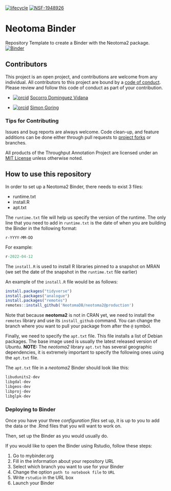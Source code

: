 <!-- badges: start -->

[![lifecycle](https://img.shields.io/badge/lifecycle-stable-orange.svg)](https://www.tidyverse.org/lifecycle/#stable)
[![NSF-1948926](https://img.shields.io/badge/NSF-1948926-blue.svg)](https://nsf.gov/awardsearch/showAward?AWD_ID=1948926)

<!-- badges: end -->

# Neotoma Binder

Repository Template to create a Binder with the Neotoma2 package.   
[![Binder](https://mybinder.org/badge_logo.svg)](https://mybinder.org/v2/gh/NeotomaDB/neotoma_binder/main?urlpath=rstudio)

## Contributors

This project is an open project, and contributions are welcome from any individual.  All contributors to this project are bound by a [code of conduct](CODE_OF_CONDUCT.md).  Please review and follow this code of conduct as part of your contribution.

* [![orcid](https://img.shields.io/badge/orcid-0000--0002--7926--4935-brightgreen.svg)](https://orcid.org/0000-0002-7926-4935) [Socorro Dominguez Vidana](https://sedv8808.github.io/)

* [![orcid](https://img.shields.io/badge/orcid-0000--0002--2700--4605-brightgreen.svg)](https://orcid.org/0000-0002-2700-4605) [Simon Goring](http://goring.org)

### Tips for Contributing

Issues and bug reports are always welcome.  Code clean-up, and feature additions can be done either through pull requests to [project forks]() or branches.

All products of the Throughput Annotation Project are licensed under an [MIT License](LICENSE) unless otherwise noted.

## How to use this repository

In order to set up a Neotoma2 Binder, there needs to exist 3 files:
- runtime.txt
- install.R
- apt.txt

The `runtime.txt` file will help us specify the version of the runtime. 
The only line that you need to add in `runtime.txt` is the date of when you are building the Binder in the following format:
```
r-YYYY-MM-DD
```

For example:
```R
r-2022-04-12
```

The `install.R` is used to install R libraries pinned to a snapshot on MRAN (we set the date of the snapshot in the `runtime.txt` file earlier)

An example of the `install.R` file would be as follows:
```R
install.packages("tidyverse")
install.packages("analogue")
install.packages("remotes")
remotes::install_github('NeotomaDB/neotoma2@production')
```

Note that because **neotoma2** is not in CRAN yet, we need to install the `remotes` library and use its `install_github` command. 
You can change the branch where you want to pull your package from after the `@` symbol.

Finally, we need to specify the `apt.txt` file. This file installs a list of Debian packages. The base image used is usually the latest released version of Ubuntu. **NOTE:** The *neotoma2* library `apt.txt` has several geographic dependencies, it is extremely important to specify the following ones using the `apt.txt` file. 

The `apt.txt` file in a *neotoma2* Binder should look like this:

```R
libudunits2-dev
libgdal-dev
libgeos-dev
libproj-dev
libglpk-dev
```
### Deploying to Binder

Once you have your three *configuration files* set up, it is up to you to add the data or the .Rmd files that you will want to work on. 

Then, set up the Binder as you would usually do.  

If you would like to open the Binder using Rstudio, follow these steps:

1. Go to mybinder.org
2. Fill in the information about your repository URL
3. Select which branch you want to use for your Binder
4. Change the option `path to notebook file` to `URL`
5. Write `rstudio` in the URL box
6. Launch your Binder
